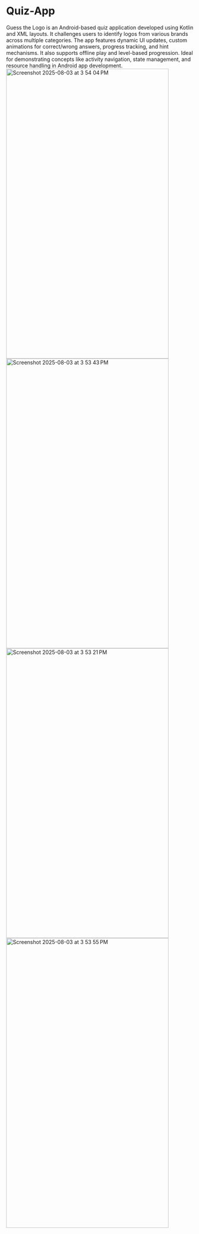 # Quiz-App
Guess the Logo is an Android-based quiz application developed using Kotlin and XML layouts. It challenges users to identify logos from various brands across multiple categories. The app features dynamic UI updates, custom animations for correct/wrong answers, progress tracking, and hint mechanisms. It also supports offline play and level-based progression. Ideal for demonstrating concepts like activity navigation, state management, and resource handling in Android app development.
<img width="437" height="777" alt="Screenshot 2025-08-03 at 3 54 04 PM" src="https://github.com/user-attachments/assets/003fd568-4686-4eed-824d-8ddea5d422aa" />
<img width="437" height="777" alt="Screenshot 2025-08-03 at 3 53 43 PM" src="https://github.com/user-attachments/assets/b0d553fa-03a8-48f7-8fbf-a63c754596a6" />
<img width="437" height="777" alt="Screenshot 2025-08-03 at 3 53 21 PM" src="https://github.com/user-attachments/assets/39b5e3a3-0860-4d1f-b30f-ab01ee86717f" />
<img width="437" height="777" alt="Screenshot 2025-08-03 at 3 53 55 PM" src="https://github.com/user-attachments/assets/4f756de0-b4cd-47fe-97ac-1a7884d7edec" />
